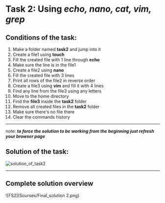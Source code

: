 # Task 2: Using **_echo, nano, cat, vim, grep_**
 ## Conditions of the task:  
1. Make a folder named **task2** and jump into it
2. Create a file1 using **touch**
3. Fill  the created file with 1 line through **echo**
4. Make sure the line is in the file1
5. Create a file2 using **nano**
6. Fill the created file with 3 lines
7. Print all rows of the file2 in reverse order  
8. Create a file3 using **vim** and fill it with 4 lines
9.  Find any line from the file3 using any letters
10. Move to the home directory 
11. Find the **file3** inside the **task2** folder 
12. Remove all created files in the **task2** folder
13. Make sure there's no file there
14. Clear the commands history 
___
note: **_to force the solution to be working from the beginning just refresh your browser page_**

## Solution of the task:
![solution_of_task2](Sourses/Task%202%20(echo,%20nano,%20cat,%20vim,%20grep).gif)
___
## Complete solution overview
![FS2](Sourses/Final_solution 2.png)
